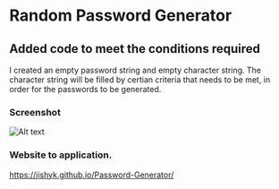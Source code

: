 # Random Password Generator 


## Added code to meet the conditions required
I created an empty password string and empty character string. 
The character string will be filled by certian criteria that needs to be met, in order for the passwords to be generated. 

### Screenshot
![Alt text](<Screenshot 2023-07-06 at 7.34.06 PM.png>)


### Website to application. 
https://jishyk.github.io/Password-Generator/